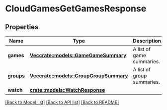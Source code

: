 # CloudGamesGetGamesResponse

## Properties

Name | Type | Description | Notes
------------ | ------------- | ------------- | -------------
**games** | [**Vec<crate::models::GameGameSummary>**](GameGameSummary.md) | A list of game summaries. | 
**groups** | [**Vec<crate::models::GroupGroupSummary>**](GroupGroupSummary.md) | A list of group summaries. | 
**watch** | [**crate::models::WatchResponse**](WatchResponse.md) |  | 

[[Back to Model list]](../README.md#documentation-for-models) [[Back to API list]](../README.md#documentation-for-api-endpoints) [[Back to README]](../README.md)


